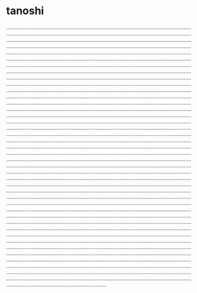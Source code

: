 # tanoshi
...............................................................................................................................................................................................................................................................................................................................................................................................................................................................................................................................................................................................................................................................................................................................................................................................................................................................................................................................................................................................................................................................................................................................................................................................................................................................................................................................................................................................................................................................................................................................................................................................................................................................................................................................................................................................................................................................................................................................................................................................................................................................................................................................................................................................................................................................................................................................................................................................................................................................................................................................................................................................................................................................................................................................................................................................................................................................................................................................................................................................................................................................................................................................................................................................................................................................................................................................................................................................................................................................................................................................................................................................................................................................................................................................................................................................................................................................................................................................................................................................................................................................................................................................................................................................................................................................................................................................................................................................................................................................................................................................................................................................................................................................................................................................................................................................................................................................................................................................................................................................................................................................................................................................................................................................................................................................................................................................................................